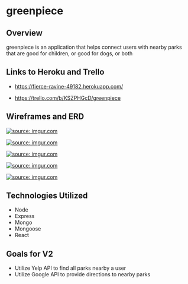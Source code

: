 # greenpiece

## Overview

greenpiece is an application that helps connect users with nearby parks that are good for children, or good for dogs, or both

## Links to Heroku and Trello

* https://fierce-ravine-49182.herokuapp.com/

* https://trello.com/b/KSZPHGcD/greenpiece

## Wireframes and ERD
<a href="https://imgur.com/eWwucsD"><img src="https://i.imgur.com/eWwucsD.jpg" title="source: imgur.com" /></a>

<a href="https://imgur.com/hoBJbXB"><img src="https://i.imgur.com/hoBJbXB.jpg" title="source: imgur.com" /></a>

<a href="https://imgur.com/MkWZE3B"><img src="https://i.imgur.com/MkWZE3B.jpg" title="source: imgur.com" /></a>

<a href="https://imgur.com/rBc6MTw"><img src="https://i.imgur.com/rBc6MTw.jpg" title="source: imgur.com" /></a>

<a href="https://imgur.com/Rj6eMHk"><img src="https://i.imgur.com/Rj6eMHk.jpg" title="source: imgur.com" /></a>


## Technologies Utilized 

* Node
* Express
* Mongo
* Mongoose
* React

## Goals for V2

* Utilize Yelp API to find all parks nearby a user
* Utilize Google API to provide directions to nearby parks